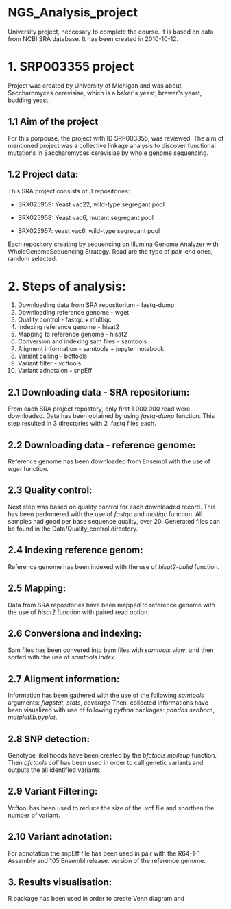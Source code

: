 # NGS_Analysis_project

University project, neccesary to complete the course. It is based on data from NCBI SRA database. It has been created in 2010-10-12.

# 1. SRP003355 project
Project was created by University of Michigan and was about Saccharomyces cerevisiae, which is a baker's yeast, brewer's yeast, budding yeast.

## 1.1 Aim of the project
For this porpouse, the project with ID SRP003355, was reviewed. 
The aim of mentioned project was a collective linkage analysis to discover functional mutations in Saccharomyces cerevisiae by whole genome sequencing.

## 1.2 Project data:
This SRA project consists of 3 repositories:

- SRX025959: Yeast vac22, wild-type segregant pool

- SRX025958: Yeast vac6, mutant segregant pool

- SRX025957: yeast vac6, wild-type segregant pool

Each repository creating by sequencing on Illumina Genome Analyzer with WholeGenomeSequencing Strategy.
Read are the type of pair-end ones, random selected. 

# 2. Steps of analysis:

1. Downloading data from SRA repositorium - fastq-dump
2. Downloading reference genome - wget
3. Quality control - fastqc + multiqc
4. Indexing reference genome - hisat2
5. Mapping to reference genome - hisat2
6. Conversion and indexing sam files - samtools
7. Aligment information - samtools + jupyter notebook
8. Variant calling - bcftools
9. Variant filter - vcftools
10. Variant adnotaion - snpEff

## 2.1 Downloading data - SRA repositorium:

From each SRA project repostory, only first 1 000 000 read were downloaded.
Data has been obtained by using _fastq-dump_ function.
This step resulted in 3 directories with 2 .fastq files each.

## 2.2 Downloading data - reference genome:

Reference genome has been downloaded from Ensembl with the use of _wget_ function.

## 2.3 Quality control:

Next step was based on quality control for each downloaded record.
This has been perfomered with the use of _fastqc_ and _multiqc_ function.
All samples had good per base sequence quality, over 20. 
Generated files can be found in the Data/Quality_control directory.

## 2.4 Indexing reference genom:

Reference genome has been indexed with the use of _hisat2-bulid_ function.

## 2.5 Mapping:

Data from SRA repositories have been mapped to reference genome with the use of _hisat2_ function with paired read option.

## 2.6 Conversiona and indexing:

Sam files has been convered into bam files with _samtools view_, and then sorted with the use of _samtools index_.

## 2.7 Aligment information:

Information has been gathered with the use of the following _samtools_ arguments: _flagstat_, _stats_, _coverage_
Then, collected informations have been visualized with use of following _python_ packages: _pandas_ _seaborn_, _matplotlib.pyplot_.

## 2.8 SNP detection:

Genotype likelihoods have been created by the _bfctools mpileup_ function. 
Then _bfctools call_ has been used in order to call genetic variants and outputs the all identified variants.

## 2.9 Variant Filtering:

Vcftool has been used to reduce the size of the .vcf file and shorthen the number of variant.

## 2.10 Variant adnotation:

For adnotation the snpEff file has been used in pair with the R64-1-1 Assembly and 105 Ensembl release. version of the reference genome.

## 3. Results visualisation:

R package has been used in order to create Venn diagram and 



  
